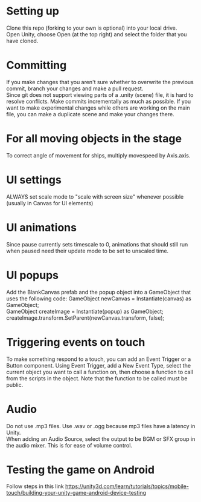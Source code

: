 # Setting up

Clone this repo (forking to your own is optional) into your local drive. <br>
Open Unity, choose Open (at the top right) and select the folder that you have cloned.

# Committing

If you make changes that you aren't sure whether to overwrite the previous commit, branch your changes and make a pull request. <br>
Since git does not support viewing parts of a .unity (scene) file, it is hard to resolve conflicts. Make commits incrementally as much as possible. If you want to make experimental changes while others are working on the main file, you can make a duplicate scene and make your changes there.

# For all moving objects in the stage

To correct angle of movement for ships, multiply movespeed by Axis.axis.

# UI settings

ALWAYS set scale mode to "scale with screen size" whenever possible (usually in Canvas for UI elements)

# UI animations

Since pause currently sets timescale to 0, animations that should still run when paused need their update mode to be set to unscaled time.

# UI popups

Add the BlankCanvas prefab and the popup object into a GameObject that uses the following code:
GameObject newCanvas = Instantiate(canvas) as GameObject; <br>
GameObject createImage = Instantiate(popup) as GameObject; <br>
createImage.transform.SetParent(newCanvas.transform, false);

# Triggering events on touch

To make something respond to a touch, you can add an Event Trigger or a Button component. Using Event Trigger, add a New Event Type, select the current object you want to call a function on, then choose a function to call from the scripts in the object. Note that the function to be called must be public. <br>

# Audio

Do not use .mp3 files. Use .wav or .ogg because mp3 files have a latency in Unity. <br>
When adding an Audio Source, select the output to be BGM or SFX group in the audio mixer. This is for ease of volume control.

# Testing the game on Android

Follow steps in this link https://unity3d.com/learn/tutorials/topics/mobile-touch/building-your-unity-game-android-device-testing